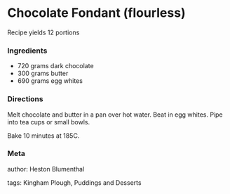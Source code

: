 # Chocolate Fondant (flourless)

Recipe yields 12 portions 

### Ingredients
 * 720 grams dark chocolate
 * 300 grams butter
 * 690 grams egg whites

### Directions

Melt chocolate and butter in a pan over hot water.  Beat in egg whites.  Pipe into tea cups or small bowls.

Bake 10 minutes at 185C.

### Meta
author: Heston Blumenthal

tags: Kingham Plough, Puddings and Desserts

